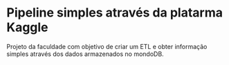 # Pipeline simples através da platarma Kaggle

Projeto da faculdade com objetivo de criar um ETL e obter informação simples através dos dados armazenados no mondoDB.
